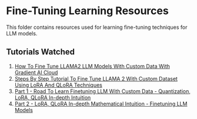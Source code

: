 # Fine-Tuning Learning Resources

This folder contains resources used for learning fine-tuning techniques for LLM models.

## Tutorials Watched
1. [How To Fine Tune LLAMA2 LLM Models With Custom Data With Gradient AI Cloud](tutorial_link_1)
2. [Steps By Step Tutorial To Fine Tune LLAMA 2 With Custom Dataset Using LoRA And QLoRA Techniques](tutorial_link_2)
3. [Part 1 - Road To Learn Finetuning LLM With Custom Data - Quantization, LoRA, QLoRA In-depth Intuition](tutorial_link_3)
4. [Part 2 - LoRA, QLoRA In-depth Mathematical Intuition - Finetuning LLM Models](tutorial_link_4)
